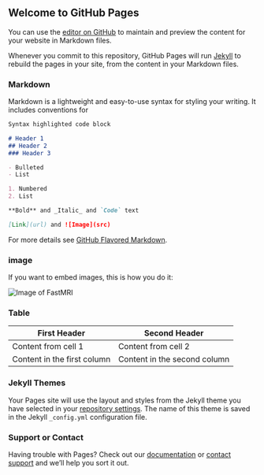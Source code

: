 ## Welcome to GitHub Pages

You can use the [editor on GitHub](https://github.com/changheunoh/test_page/edit/master/README.md) to maintain and preview the content for your website in Markdown files.

Whenever you commit to this repository, GitHub Pages will run [Jekyll](https://jekyllrb.com/) to rebuild the pages in your site, from the content in your Markdown files.

### Markdown

Markdown is a lightweight and easy-to-use syntax for styling your writing. It includes conventions for

```markdown
Syntax highlighted code block

# Header 1
## Header 2
### Header 3

- Bulleted
- List

1. Numbered
2. List

**Bold** and _Italic_ and `Code` text

[Link](url) and ![Image](src)
```




For more details see [GitHub Flavored Markdown](https://guides.github.com/features/mastering-markdown/).

### image

If you want to embed images, this is how you do it:

![Image of FastMRI](fastmri.png)


### Table

First Header | Second Header
------------ | -------------
Content from cell 1 | Content from cell 2
Content in the first column | Content in the second column

### Jekyll Themes

Your Pages site will use the layout and styles from the Jekyll theme you have selected in your [repository settings](https://github.com/changheunoh/test_page/settings). The name of this theme is saved in the Jekyll `_config.yml` configuration file.

### Support or Contact

Having trouble with Pages? Check out our [documentation](https://help.github.com/categories/github-pages-basics/) or [contact support](https://github.com/contact) and we’ll help you sort it out.
